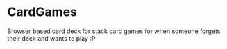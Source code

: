 # CardGames
Browser based card deck for stack card games for when someone forgets their deck and wants to play :P
